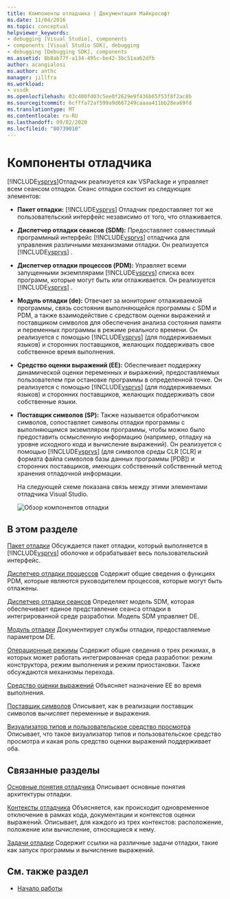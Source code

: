 ```yaml
---
title: Компоненты отладчика | Документация Майкрософт
ms.date: 11/04/2016
ms.topic: conceptual
helpviewer_keywords:
- debugging [Visual Studio], components
- components [Visual Studio SDK], debugging
- debugging [Debugging SDK], components
ms.assetid: 8b8ab77f-a134-495c-be42-3bc51aa62dfb
author: acangialosi
ms.author: anthc
manager: jillfra
ms.workload:
- vssdk
ms.openlocfilehash: 03c400fd03c5ee0f2629e9f436b65f53f8f2ac8b
ms.sourcegitcommit: 6cfffa72af599a9d667249caaaa411bb28ea69fd
ms.translationtype: MT
ms.contentlocale: ru-RU
ms.lasthandoff: 09/02/2020
ms.locfileid: "80739010"
---
```

# <a name="debugger-components"></a>Компоненты отладчика
[!INCLUDE[vsprvs](../../code-quality/includes/vsprvs_md.md)]Отладчик реализуется как VSPackage и управляет всем сеансом отладки. Сеанс отладки состоит из следующих элементов:

- **Пакет отладки:** [!INCLUDE[vsprvs](../../code-quality/includes/vsprvs_md.md)] Отладчик предоставляет тот же пользовательский интерфейс независимо от того, что отлаживается.

- **Диспетчер отладки сеансов (SDM):** Предоставляет совместимый программный интерфейс [!INCLUDE[vsprvs](../../code-quality/includes/vsprvs_md.md)] отладчика для управления различными механизмами отладки. Он реализуется [!INCLUDE[vsprvs](../../code-quality/includes/vsprvs_md.md)] .

- **Диспетчер отладки процессов (PDM):** Управляет всеми запущенными экземплярами [!INCLUDE[vsprvs](../../code-quality/includes/vsprvs_md.md)] списка всех программ, которые могут быть или отлаживается. Он реализуется [!INCLUDE[vsprvs](../../code-quality/includes/vsprvs_md.md)] .

- **Модуль отладки (de):** Отвечает за мониторинг отлаживаемой программы, связь состояния выполняющейся программы с SDM и PDM, а также взаимодействие с средством оценки выражений и поставщиком символов для обеспечения анализа состояния памяти и переменных программы в режиме реального времени. Он реализуется с помощью [!INCLUDE[vsprvs](../../code-quality/includes/vsprvs_md.md)] (для поддерживаемых языков) и сторонних поставщиков, желающих поддерживать свое собственное время выполнения.

- **Средство оценки выражений (EE):** Обеспечивает поддержку динамической оценки переменных и выражений, предоставляемых пользователем при остановке программы в определенной точке. Он реализуется с помощью [!INCLUDE[vsprvs](../../code-quality/includes/vsprvs_md.md)] (для поддерживаемых языков) и сторонних поставщиков, желающих поддерживать свои собственные языки.

- **Поставщик символов (SP):** Также называется обработчиком символов, сопоставляет символы отладки программы с выполняющимся экземпляром программы, чтобы можно было предоставить осмысленную информацию (например, отладку на уровне исходного кода и вычисление выражений). Он реализуется с помощью [!INCLUDE[vsprvs](../../code-quality/includes/vsprvs_md.md)] (для символов среды CLR [CLR] и формата файла символов базы данных программы [PDB]) и сторонних поставщиков, имеющих собственный собственный метод хранения отладочной информации.

  На следующей схеме показана связь между этими элементами отладчика Visual Studio.

  ![Обзор компонентов отладки](../../extensibility/debugger/media/dbugcompovrview.gif "дбугкомповрвиев")

## <a name="in-this-section"></a>В этом разделе
 [Пакет отладки](../../extensibility/debugger/debug-package.md) Обсуждается пакет отладки, который выполняется в [!INCLUDE[vsprvs](../../code-quality/includes/vsprvs_md.md)] оболочке и обрабатывает весь пользовательский интерфейс.

 [Диспетчер отладки процессов](../../extensibility/debugger/process-debug-manager.md) Содержит общие сведения о функциях PDM, которые являются руководителем процессов, которые могут быть отлажены.

 [Диспетчер отладки сеансов](../../extensibility/debugger/session-debug-manager.md) Определяет модель SDM, которая обеспечивает единое представление сеанса отладки в интегрированной среде разработки. Модель SDM управляет DE.

 [Модуль отладки](../../extensibility/debugger/debug-engine.md) Документирует службы отладки, предоставляемые параметром DE.

 [Операционные режимы](../../extensibility/debugger/operational-modes.md) Содержит общие сведения о трех режимах, в которых может работать интегрированная среда разработки: режим конструктора, режим выполнения и режим приостановки. Также обсуждаются механизмы перехода.

 [Средство оценки выражений](../../extensibility/debugger/expression-evaluator.md) Объясняет назначение EE во время выполнения.

 [Поставщик символов](../../extensibility/debugger/symbol-provider.md) Описывает, как в реализации поставщик символов вычисляет переменные и выражения.

 [Визуализатор типов и пользовательское средство просмотра](../../extensibility/debugger/type-visualizer-and-custom-viewer.md) Описывает, что такое визуализатор типов и пользовательское средство просмотра и какая роль средство оценки выражений поддерживает оба.

## <a name="related-sections"></a>Связанные разделы
 [Основные понятия отладчика](../../extensibility/debugger/debugger-concepts.md) Описывает основные понятия архитектуры отладки.

 [Контексты отладчика](../../extensibility/debugger/debugger-contexts.md) Объясняется, как происходит одновременное отключение в рамках кода, документации и контекстов оценки выражений. Описывает, для каждого из трех контекстов: расположение, положение или вычисление, относящиеся к нему.

 [Задачи отладки](../../extensibility/debugger/debugging-tasks.md) Содержит ссылки на различные задачи отладки, такие как запуск программы и вычисление выражений.

## <a name="see-also"></a>См. также раздел
- [Начало работы](../../extensibility/debugger/getting-started-with-debugger-extensibility.md)
